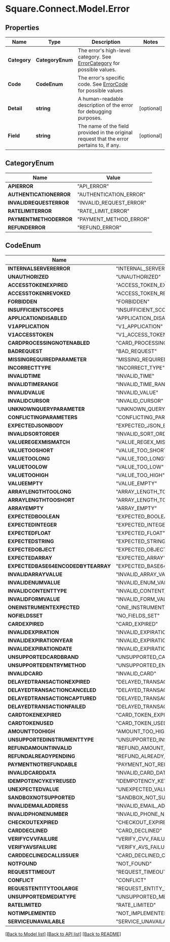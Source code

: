 # Square.Connect.Model.Error
## Properties

Name | Type | Description | Notes
------------ | ------------- | ------------- | -------------
**Category** | **CategoryEnum** | The error&#39;s high-level category. See [ErrorCategory](#type-errorcategory) for possible values. | 
**Code** | **CodeEnum** | The error&#39;s specific code. See [ErrorCode](#type-errorcode) for possible values | 
**Detail** | **string** | A human-readable description of the error for debugging purposes. | [optional] 
**Field** | **string** | The name of the field provided in the original request that the error pertains to, if any. | [optional] 


## CategoryEnum

Name | Value
------------ | -------------
**APIERROR** | "API_ERROR"
**AUTHENTICATIONERROR** | "AUTHENTICATION_ERROR"
**INVALIDREQUESTERROR** | "INVALID_REQUEST_ERROR"
**RATELIMITERROR** | "RATE_LIMIT_ERROR"
**PAYMENTMETHODERROR** | "PAYMENT_METHOD_ERROR"
**REFUNDERROR** | "REFUND_ERROR"


## CodeEnum

Name | Value
------------ | -------------
**INTERNALSERVERERROR** | "INTERNAL_SERVER_ERROR"
**UNAUTHORIZED** | "UNAUTHORIZED"
**ACCESSTOKENEXPIRED** | "ACCESS_TOKEN_EXPIRED"
**ACCESSTOKENREVOKED** | "ACCESS_TOKEN_REVOKED"
**FORBIDDEN** | "FORBIDDEN"
**INSUFFICIENTSCOPES** | "INSUFFICIENT_SCOPES"
**APPLICATIONDISABLED** | "APPLICATION_DISABLED"
**V1APPLICATION** | "V1_APPLICATION"
**V1ACCESSTOKEN** | "V1_ACCESS_TOKEN"
**CARDPROCESSINGNOTENABLED** | "CARD_PROCESSING_NOT_ENABLED"
**BADREQUEST** | "BAD_REQUEST"
**MISSINGREQUIREDPARAMETER** | "MISSING_REQUIRED_PARAMETER"
**INCORRECTTYPE** | "INCORRECT_TYPE"
**INVALIDTIME** | "INVALID_TIME"
**INVALIDTIMERANGE** | "INVALID_TIME_RANGE"
**INVALIDVALUE** | "INVALID_VALUE"
**INVALIDCURSOR** | "INVALID_CURSOR"
**UNKNOWNQUERYPARAMETER** | "UNKNOWN_QUERY_PARAMETER"
**CONFLICTINGPARAMETERS** | "CONFLICTING_PARAMETERS"
**EXPECTEDJSONBODY** | "EXPECTED_JSON_BODY"
**INVALIDSORTORDER** | "INVALID_SORT_ORDER"
**VALUEREGEXMISMATCH** | "VALUE_REGEX_MISMATCH"
**VALUETOOSHORT** | "VALUE_TOO_SHORT"
**VALUETOOLONG** | "VALUE_TOO_LONG"
**VALUETOOLOW** | "VALUE_TOO_LOW"
**VALUETOOHIGH** | "VALUE_TOO_HIGH"
**VALUEEMPTY** | "VALUE_EMPTY"
**ARRAYLENGTHTOOLONG** | "ARRAY_LENGTH_TOO_LONG"
**ARRAYLENGTHTOOSHORT** | "ARRAY_LENGTH_TOO_SHORT"
**ARRAYEMPTY** | "ARRAY_EMPTY"
**EXPECTEDBOOLEAN** | "EXPECTED_BOOLEAN"
**EXPECTEDINTEGER** | "EXPECTED_INTEGER"
**EXPECTEDFLOAT** | "EXPECTED_FLOAT"
**EXPECTEDSTRING** | "EXPECTED_STRING"
**EXPECTEDOBJECT** | "EXPECTED_OBJECT"
**EXPECTEDARRAY** | "EXPECTED_ARRAY"
**EXPECTEDBASE64ENCODEDBYTEARRAY** | "EXPECTED_BASE64_ENCODED_BYTE_ARRAY"
**INVALIDARRAYVALUE** | "INVALID_ARRAY_VALUE"
**INVALIDENUMVALUE** | "INVALID_ENUM_VALUE"
**INVALIDCONTENTTYPE** | "INVALID_CONTENT_TYPE"
**INVALIDFORMVALUE** | "INVALID_FORM_VALUE"
**ONEINSTRUMENTEXPECTED** | "ONE_INSTRUMENT_EXPECTED"
**NOFIELDSSET** | "NO_FIELDS_SET"
**CARDEXPIRED** | "CARD_EXPIRED"
**INVALIDEXPIRATION** | "INVALID_EXPIRATION"
**INVALIDEXPIRATIONYEAR** | "INVALID_EXPIRATION_YEAR"
**INVALIDEXPIRATIONDATE** | "INVALID_EXPIRATION_DATE"
**UNSUPPORTEDCARDBRAND** | "UNSUPPORTED_CARD_BRAND"
**UNSUPPORTEDENTRYMETHOD** | "UNSUPPORTED_ENTRY_METHOD"
**INVALIDCARD** | "INVALID_CARD"
**DELAYEDTRANSACTIONEXPIRED** | "DELAYED_TRANSACTION_EXPIRED"
**DELAYEDTRANSACTIONCANCELED** | "DELAYED_TRANSACTION_CANCELED"
**DELAYEDTRANSACTIONCAPTURED** | "DELAYED_TRANSACTION_CAPTURED"
**DELAYEDTRANSACTIONFAILED** | "DELAYED_TRANSACTION_FAILED"
**CARDTOKENEXPIRED** | "CARD_TOKEN_EXPIRED"
**CARDTOKENUSED** | "CARD_TOKEN_USED"
**AMOUNTTOOHIGH** | "AMOUNT_TOO_HIGH"
**UNSUPPORTEDINSTRUMENTTYPE** | "UNSUPPORTED_INSTRUMENT_TYPE"
**REFUNDAMOUNTINVALID** | "REFUND_AMOUNT_INVALID"
**REFUNDALREADYPENDING** | "REFUND_ALREADY_PENDING"
**PAYMENTNOTREFUNDABLE** | "PAYMENT_NOT_REFUNDABLE"
**INVALIDCARDDATA** | "INVALID_CARD_DATA"
**IDEMPOTENCYKEYREUSED** | "IDEMPOTENCY_KEY_REUSED"
**UNEXPECTEDVALUE** | "UNEXPECTED_VALUE"
**SANDBOXNOTSUPPORTED** | "SANDBOX_NOT_SUPPORTED"
**INVALIDEMAILADDRESS** | "INVALID_EMAIL_ADDRESS"
**INVALIDPHONENUMBER** | "INVALID_PHONE_NUMBER"
**CHECKOUTEXPIRED** | "CHECKOUT_EXPIRED"
**CARDDECLINED** | "CARD_DECLINED"
**VERIFYCVVFAILURE** | "VERIFY_CVV_FAILURE"
**VERIFYAVSFAILURE** | "VERIFY_AVS_FAILURE"
**CARDDECLINEDCALLISSUER** | "CARD_DECLINED_CALL_ISSUER"
**NOTFOUND** | "NOT_FOUND"
**REQUESTTIMEOUT** | "REQUEST_TIMEOUT"
**CONFLICT** | "CONFLICT"
**REQUESTENTITYTOOLARGE** | "REQUEST_ENTITY_TOO_LARGE"
**UNSUPPORTEDMEDIATYPE** | "UNSUPPORTED_MEDIA_TYPE"
**RATELIMITED** | "RATE_LIMITED"
**NOTIMPLEMENTED** | "NOT_IMPLEMENTED"
**SERVICEUNAVAILABLE** | "SERVICE_UNAVAILABLE"



[[Back to Model list]](../README.md#documentation-for-models) [[Back to API list]](../README.md#documentation-for-api-endpoints) [[Back to README]](../README.md)

